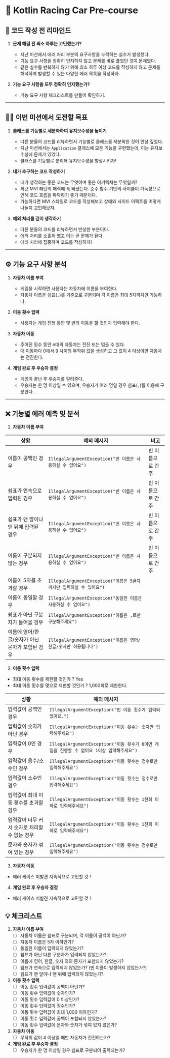 # 🚗 Kotlin Racing Car Pre-course

## 🚨 코드 작성 전 리마인드
1. **문제 해결 전 최소 하루는 고민했는가?**
    - 지난 미션에서 에러 처리 부분의 요구사항을 누락하는 실수가 발생했다.
    - 기능 요구 사항을 정확히 인지하지 않고 문제를 바로 풀었던 것이 문제였다.
    - 같은 실수를 반복하지 않기 위해 최소 하루 이상 코드를 작성하지 않고 문제를 해석하며 발생할 수 있는 다양한 에러 목록을 작성하자.

2. **기능 요구 사항을 모두 정확히 인지했는가?**
    - 기능 요구 사항 체크리스트를 만들어 확인하기.

---

## 🏴‍☠️ 이번 미션에서 도전할 목표
1. **클래스를 기능별로 세분화하여 유지보수성을 높이기**
    - 다른 분들의 코드를 리뷰하면서 기능별로 클래스를 세분화한 것이 인상 깊었다.
    - 지난 미션에서는 `Application` 클래스에 모든 기능을 구현했는데, 이는 유지보수성에 문제가 있었다.
    - 클래스를 기능별로 분리해 유지보수성을 향상시키자!

2. **내가 추구하는 코드 작성하기**
    - 내가 생각하는 좋은 코드는 무엇이며 좋은 아키텍처는 무엇일까?
    - 최근 MVI 패턴의 매력에 푹 빠졌는다. 순수 함수 기반의 사이클이 가독성으로 인해 코드 흐름을 파악하기 좋기 때문이다.
    - 가능하다면 MVI 스타일로 코드를 작성해보고 상태와 사이드 이펙트를 어떻게 나눌지 고민해보자.

3. **예외 처리를 깊이 생각하기**
    - 다른 분들의 코드를 리뷰하면서 반성한 부분이다.
    - 에러 처리를 소홀히 했고 이는 곧 문제가 된다.
    - 에러 처리에 집중하며 코드를 작성하자!

---

## ⚙️ 기능 요구 사항 분석

1. **자동차 이름 부여**
    - 게임을 시작하면 사용자는 자동차에 이름을 부여한다.
    - 자동차 이름은 쉼표(`,`)를 기준으로 구분되며 각 이름은 최대 5자까지만 가능하다.

2. **이동 횟수 입력**
    - 사용자는 게임 진행 동안 몇 번의 이동을 할 것인지 입력해야 한다.

3. **자동차 이동**
    - 주어진 횟수 동안 n대의 자동차는 전진 또는 멈출 수 있다.
    - 매 이동마다 0에서 9 사이의 무작위 값을 생성하고 그 값이 4 이상이면 자동차는 전진한다.

4. **게임 완료 후 우승자 결정**
    - 게임이 끝난 후 우승자를 알려준다.
    - 우승자는 한 명 이상일 수 있으며, 우승자가 여러 명일 경우 쉼표(`,`)를 이용해 구분한다.
---

## ❌ 기능별 에러 예측 및 분석

1. **자동차 이름 부여**

| 상황                        | 예외 메시지                                          | 비고             |
|---------------------------|----------------------------------------------------|-------------|
| 이름이 공백인 경우                | `IllegalArgumentException("빈 이름은 사용하실 수 없어요")` |     빈 이름으로 간주             |
| 쉼표가 연속으로 입력된 경우           | `IllegalArgumentException("빈 이름은 사용하실 수 없어요")` | 빈 이름으로 간주 |
| 쉼표가 맨 앞이나 맨 뒤에 입력된 경우     | `IllegalArgumentException("빈 이름은 사용하실 수 없어요")` |  빈 이름으로 간주    |
| 이름이 구분되지 않는 경우            | `IllegalArgumentException("빈 이름은 사용하실 수 없어요")` |  빈 이름으로 간주    |
| 이름이 5자를 초과할 경우            | `IllegalArgumentException("이름은 5글자 까지만 입력하실 수 있어요")` |            |
| 이름이 동일할 경우                | `IllegalArgumentException("동일한 이름은 사용하실 수 없어요")` |            |
| 쉼표가 아닌 구분자가 들어올 경우        | `IllegalArgumentException("이름은 ,로만 구분해주세요")`  |                        |
| 이름에 영어/한글/숫자가 아닌 문자가 포함된 경우 | `IllegalArgumentException("이름은 영어/한글/숫자만 허용됩니다")` |            |


2. **이동 횟수 입력**
+ 최대 이동 횟수를 제한할 것인가 ? Yes
+ 최대 이동 횟수를 몇으로 제한할 것인가 ? 1,000회로 제한한다.

| 상황                                  | 예외 메시지                                          |
|---------------------------------------|-----------------------------------------------------|
| 입력값이 공백인 경우             | `IllegalArgumentException("빈 이동 횟수가 입력되었어요.")` |
| 입력값이 숫자가 아닌 경우             | `IllegalArgumentException("이동 횟수는 숫자만 입력해주세요")` |
| 입력값이 0인 경우             | `IllegalArgumentException("이동 횟수가 0이면 게임을 진행할 수 없어요 1이상 입력해주세요")` |
| 입력값이 음수/소수인 경우       | `IllegalArgumentException("이동 횟수는 정수로만 입력해주세요")` |
| 입력값이 소수인 경우       | `IllegalArgumentException("이동 횟수는 정수로만 입력해주세요")` |
| 입력값이 최대 이동 횟수를 초과할 경우  | `IllegalArgumentException("이동 횟수는 1천회 이하로 입력해주세요")` |
| 입력값이 너무 커서 숫자로 처리할 수 없는 경우 | `IllegalArgumentException("이동 횟수는 1천회 이하로 입력해주세요")` |
| 문자와 숫자가 섞여 있는 경우            | `IllegalArgumentException("이동 횟수는 정수로만 입력해주세요")`          |

3. **자동차 이동**
+ 에러 케이스 미발견 지속적으로 고민할 것 !

4. **게임 완료 후 우승자 결정**
+ 에러 케이스 미발견 지속적으로 고민할 것 !

## 💡 체크리스트

1. **자동차 이름 부여**
    - [ ] 자동차 이름은 쉼표로 구분되며, 각 이름이 공백이 아닌가?
    - [ ] 자동차 이름은 5자 이하인가?
    - [ ] 동일한 이름이 입력되지 않았는가?
    - [ ] 쉼표가 아닌 다른 구분자가 입력되지 않았는가?
    - [ ] 이름에 영어, 한글, 숫자 외의 문자가 포함되지 않았는가?
    - [ ] 쉼표가 연속으로 입력되지 않았는가? (빈 이름이 발생하지 않았는가?)
    - [ ] 쉼표가 맨 앞이나 맨 뒤에 입력되지 않았는가?

2. **이동 횟수 입력**
    - [ ] 이동 횟수 입력값이 공백이 아닌가?
    - [ ] 이동 횟수 입력값이 숫자인가?
    - [ ] 이동 횟수 입력값이 0 이상인가?
    - [ ] 이동 횟수 입력값이 정수인가?
    - [ ] 이동 횟수 입력값이 최대 1,000 이하인가?
    - [ ] 이동 횟수 입력값에 공백이 포함되지 않았는가?
    - [ ] 이동 횟수 입력값에 문자와 숫자가 섞여 있지 않은가?

3. **자동차 이동**
    - [ ] 무작위 값이 4 이상일 때만 자동차가 전진하는가?

4. **게임 완료 후 우승자 결정**
    - [ ] 우승자가 한 명 이상일 경우 쉼표로 구분되어 출력되는가?
